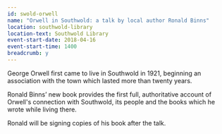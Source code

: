 ```yaml
---
id: swold-orwell
name: "Orwell in Southwold: a talk by local author Ronald Binns"
location: southwold-library
location-text: Southwold Library
event-start-date: 2018-04-16
event-start-time: 1400
breadcrumb: y
---
```


George Orwell first came to live in Southwold in 1921, beginning an association with the town which lasted more than twenty years.

Ronald Binns’ new book provides the first full, authoritative account of Orwell's connection with Southwold, its people and the books which he wrote while living there.

Ronald will be signing copies of his book after the talk.
